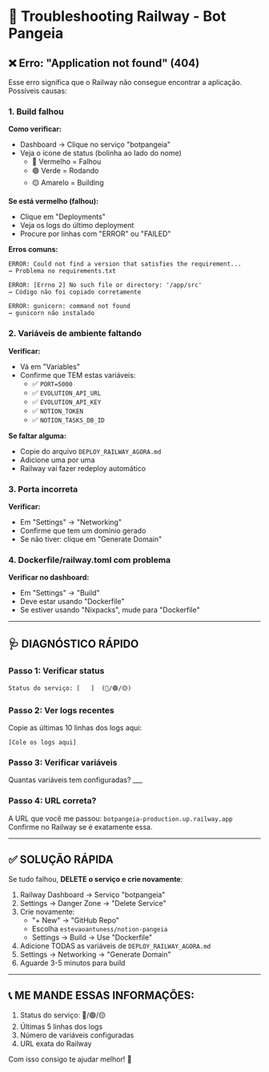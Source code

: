 # 🔧 Troubleshooting Railway - Bot Pangeia

## ❌ Erro: "Application not found" (404)

Esse erro significa que o Railway não consegue encontrar a aplicação. Possíveis causas:

### 1. Build falhou
**Como verificar:**
- Dashboard → Clique no serviço "botpangeia"
- Veja o ícone de status (bolinha ao lado do nome)
  - 🔴 Vermelho = Falhou
  - 🟢 Verde = Rodando
  - 🟡 Amarelo = Building

**Se está vermelho (falhou):**
- Clique em "Deployments"
- Veja os logs do último deployment
- Procure por linhas com "ERROR" ou "FAILED"

**Erros comuns:**
```
ERROR: Could not find a version that satisfies the requirement...
→ Problema no requirements.txt

ERROR: [Errno 2] No such file or directory: '/app/src'
→ Código não foi copiado corretamente

ERROR: gunicorn: command not found
→ gunicorn não instalado
```

### 2. Variáveis de ambiente faltando
**Verificar:**
- Vá em "Variables"
- Confirme que TEM estas variáveis:
  - ✅ `PORT=5000`
  - ✅ `EVOLUTION_API_URL`
  - ✅ `EVOLUTION_API_KEY`
  - ✅ `NOTION_TOKEN`
  - ✅ `NOTION_TASKS_DB_ID`

**Se faltar alguma:**
- Copie do arquivo `DEPLOY_RAILWAY_AGORA.md`
- Adicione uma por uma
- Railway vai fazer redeploy automático

### 3. Porta incorreta
**Verificar:**
- Em "Settings" → "Networking"
- Confirme que tem um domínio gerado
- Se não tiver: clique em "Generate Domain"

### 4. Dockerfile/railway.toml com problema
**Verificar no dashboard:**
- Em "Settings" → "Build"
- Deve estar usando "Dockerfile"
- Se estiver usando "Nixpacks", mude para "Dockerfile"

---

## 🩺 DIAGNÓSTICO RÁPIDO

### Passo 1: Verificar status
```
Status do serviço: [   ]  (🔴/🟢/🟡)
```

### Passo 2: Ver logs recentes
Copie as últimas 10 linhas dos logs aqui:
```
[Cole os logs aqui]
```

### Passo 3: Verificar variáveis
Quantas variáveis tem configuradas? ___

### Passo 4: URL correta?
A URL que você me passou: `botpangeia-production.up.railway.app`
Confirme no Railway se é exatamente essa.

---

## ✅ SOLUÇÃO RÁPIDA

Se tudo falhou, **DELETE o serviço e crie novamente**:

1. Railway Dashboard → Serviço "botpangeia"
2. Settings → Danger Zone → "Delete Service"
3. Crie novamente:
   - "+ New" → "GitHub Repo"
   - Escolha `estevaoantuness/notion-pangeia`
   - Settings → Build → Use "Dockerfile"
4. Adicione TODAS as variáveis de `DEPLOY_RAILWAY_AGORA.md`
5. Settings → Networking → "Generate Domain"
6. Aguarde 3-5 minutos para build

---

## 📞 ME MANDE ESSAS INFORMAÇÕES:

1. Status do serviço: 🔴/🟢/🟡
2. Últimas 5 linhas dos logs
3. Número de variáveis configuradas
4. URL exata do Railway

Com isso consigo te ajudar melhor! 🚀
